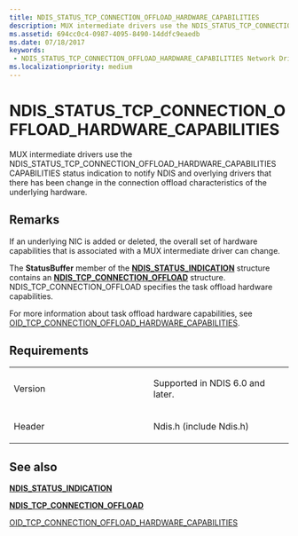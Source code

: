 ```yaml
---
title: NDIS_STATUS_TCP_CONNECTION_OFFLOAD_HARDWARE_CAPABILITIES
description: MUX intermediate drivers use the NDIS_STATUS_TCP_CONNECTION_OFFLOAD_HARDWARE_CAPABILITIES CAPABILITIES status indication to notify NDIS and overlying drivers that there has been change in the connection offload characteristics of the underlying hardware.
ms.assetid: 694cc0c4-0987-4095-8490-14ddfc9eaedb
ms.date: 07/18/2017
keywords:
 - NDIS_STATUS_TCP_CONNECTION_OFFLOAD_HARDWARE_CAPABILITIES Network Drivers Starting with Windows Vista
ms.localizationpriority: medium
---
```


# NDIS\_STATUS\_TCP\_CONNECTION\_OFFLOAD\_HARDWARE\_CAPABILITIES


MUX intermediate drivers use the NDIS\_STATUS\_TCP\_CONNECTION\_OFFLOAD\_HARDWARE\_CAPABILITIES CAPABILITIES status indication to notify NDIS and overlying drivers that there has been change in the connection offload characteristics of the underlying hardware.

Remarks
-------

If an underlying NIC is added or deleted, the overall set of hardware capabilities that is associated with a MUX intermediate driver can change.

The **StatusBuffer** member of the [**NDIS\_STATUS\_INDICATION**](https://docs.microsoft.com/windows-hardware/drivers/ddi/content/ndis/ns-ndis-_ndis_status_indication) structure contains an [**NDIS\_TCP\_CONNECTION\_OFFLOAD**](https://docs.microsoft.com/windows-hardware/drivers/ddi/content/ntddndis/ns-ntddndis-_ndis_tcp_connection_offload) structure. NDIS\_TCP\_CONNECTION\_OFFLOAD specifies the task offload hardware capabilities.

For more information about task offload hardware capabilities, see [OID\_TCP\_CONNECTION\_OFFLOAD\_HARDWARE\_CAPABILITIES](https://docs.microsoft.com/windows-hardware/drivers/network/oid-tcp-connection-offload-hardware-capabilities).

Requirements
------------

<table>
<colgroup>
<col width="50%" />
<col width="50%" />
</colgroup>
<tbody>
<tr class="odd">
<td><p>Version</p></td>
<td><p>Supported in NDIS 6.0 and later.</p></td>
</tr>
<tr class="even">
<td><p>Header</p></td>
<td>Ndis.h (include Ndis.h)</td>
</tr>
</tbody>
</table>

## See also


[**NDIS\_STATUS\_INDICATION**](https://docs.microsoft.com/windows-hardware/drivers/ddi/content/ndis/ns-ndis-_ndis_status_indication)

[**NDIS\_TCP\_CONNECTION\_OFFLOAD**](https://docs.microsoft.com/windows-hardware/drivers/ddi/content/ntddndis/ns-ntddndis-_ndis_tcp_connection_offload)

[OID\_TCP\_CONNECTION\_OFFLOAD\_HARDWARE\_CAPABILITIES](https://docs.microsoft.com/windows-hardware/drivers/network/oid-tcp-connection-offload-hardware-capabilities)

 

 




